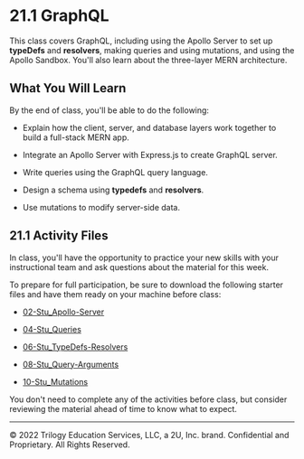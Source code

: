 # 21.1 GraphQL
This class covers GraphQL, including using the Apollo Server to set up **typeDefs** and **resolvers**, making queries and using mutations, and using the Apollo Sandbox. You'll also learn about the three-layer MERN architecture.

## What You Will Learn
By the end of class, you'll be able to do the following:

* Explain how the client, server, and database layers work together to build a full-stack MERN app.

* Integrate an Apollo Server with Express.js to create GraphQL server.

* Write queries using the GraphQL query language.

* Design a schema using **typedefs** and **resolvers**.

* Use mutations to modify server-side data.

## 21.1 Activity Files
In class, you'll have the opportunity to practice your new skills with your instructional team and ask questions about the material for this week.

To prepare for full participation, be sure to download the following starter files and have them ready on your machine before class:

* [02-Stu_Apollo-Server](https://static.fullstack-bootcamp.com/lesson-files/21-MERN/02-Stu_Apollo-Server.zip)

* [04-Stu_Queries](https://static.fullstack-bootcamp.com/lesson-files/21-MERN/04-Stu_Queries.zip)

* [06-Stu_TypeDefs-Resolvers](https://static.fullstack-bootcamp.com/lesson-files/21-MERN/06-Stu_TypeDefs-Resolvers.zip)

* [08-Stu_Query-Arguments](https://static.fullstack-bootcamp.com/lesson-files/21-MERN/08-Stu_Query-Arguments.zip)

* [10-Stu_Mutations](https://static.fullstack-bootcamp.com/lesson-files/21-MERN/10-Stu_Mutations.zip)

You don't need to complete any of the activities before class, but consider reviewing the material ahead of time to know what to expect.

---
© 2022 Trilogy Education Services, LLC, a 2U, Inc. brand. Confidential and Proprietary. All Rights Reserved.